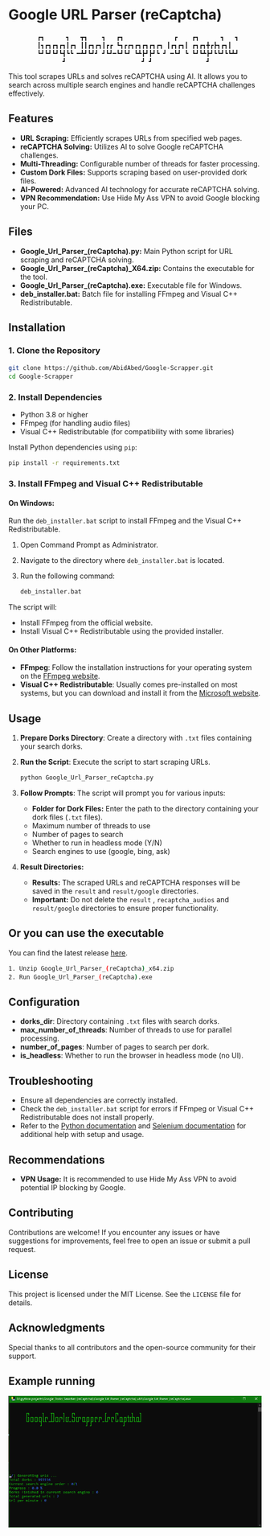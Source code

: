 # Google URL Parser (reCaptcha)
```
        ┏┓      ┓   ┳┓    ┓   ┏┓              ┏    ┏┓      ┓   ┓
        ┃┓┏┓┏┓┏┓┃┏┓ ┃┃┏┓┏┓┃┏┏ ┗┓┏┏┓┏┓┏┓┏┓┏┓ ┃┏┓┏┓┃ ┏┓┏┓╋┏┣┓┏┓┃
        ┗┛┗┛┗┛┗┫┗┗ ━┻┛┗┛┛ ┛┗┛━┗┛┗┛ ┗┻┣┛┣┛┗ ┛ ━┗┛ ┗ ┗┛┗┻┣┛┗┗┛┗┗┻┛
               ┛                     ┛ ┛               ┛
```

This tool scrapes URLs and solves reCAPTCHA using AI. It allows you to search across multiple search engines and handle reCAPTCHA challenges effectively. 

## Features

- **URL Scraping:** Efficiently scrapes URLs from specified web pages.
- **reCAPTCHA Solving:** Utilizes AI to solve Google reCAPTCHA challenges.
- **Multi-Threading:** Configurable number of threads for faster processing.
- **Custom Dork Files:** Supports scraping based on user-provided dork files.
- **AI-Powered:** Advanced AI technology for accurate reCAPTCHA solving.
- **VPN Recommendation:** Use Hide My Ass VPN to avoid Google blocking your PC.


## Files

- **Google_Url_Parser_(reCaptcha).py:** Main Python script for URL scraping and reCAPTCHA solving.
- **Google_Url_Parser_(reCaptcha)_X64.zip:** Contains the executable for the tool.
- **Google_Url_Parser_(reCaptcha).exe:** Executable file for Windows.
- **deb_installer.bat:** Batch file for installing FFmpeg and Visual C++ Redistributable.


## Installation

### 1. Clone the Repository

```bash
git clone https://github.com/AbidAbed/Google-Scrapper.git
cd Google-Scrapper
```

### 2. Install Dependencies

- Python 3.8 or higher
- FFmpeg (for handling audio files)
- Visual C++ Redistributable (for compatibility with some libraries)


Install Python dependencies using `pip`:

```bash
pip install -r requirements.txt
```

### 3. Install FFmpeg and Visual C++ Redistributable

#### On Windows:

Run the `deb_installer.bat` script to install FFmpeg and the Visual C++ Redistributable. 

1. Open Command Prompt as Administrator.
2. Navigate to the directory where `deb_installer.bat` is located.
3. Run the following command:

   ```bash
   deb_installer.bat
   ```

The script will:
- Install FFmpeg from the official website.
- Install Visual C++ Redistributable using the provided installer.

#### On Other Platforms:

- **FFmpeg**: Follow the installation instructions for your operating system on the [FFmpeg website](https://ffmpeg.org/download.html).
- **Visual C++ Redistributable**: Usually comes pre-installed on most systems, but you can download and install it from the [Microsoft website](https://support.microsoft.com/en-us/help/2977003/the-latest-supported-visual-c-downloads).

## Usage

1. **Prepare Dorks Directory**: Create a directory with `.txt` files containing your search dorks.

2. **Run the Script**: Execute the script to start scraping URLs.

   ```bash
   python Google_Url_Parser_reCaptcha.py
   ```

3. **Follow Prompts**: The script will prompt you for various inputs:
   - **Folder for Dork Files:** Enter the path to the directory containing your dork files (`.txt` files).
   - Maximum number of threads to use
   - Number of pages to search
   - Whether to run in headless mode (Y/N)
   - Search engines to use (google, bing, ask)


4. **Result Directories:**
   - **Results:** The scraped URLs and reCAPTCHA responses will be saved in the `result` and `result/google` directories.
   - **Important:** Do not delete the `result` , `recaptcha_audios` and `result/google` directories to ensure proper functionality.

## Or you can use the executable
You can find the latest release [here](https://github.com/AbidAbed/Google-Scrapper/releases/tag/v1.0.0).

   ```bash
   1. Unzip Google_Url_Parser_(reCaptcha)_x64.zip
   2. Run Google_Url_Parser_(reCaptcha).exe
   ```
## Configuration

- **dorks_dir**: Directory containing `.txt` files with search dorks.
- **max_number_of_threads**: Number of threads to use for parallel processing.
- **number_of_pages**: Number of pages to search per dork.
- **is_headless**: Whether to run the browser in headless mode (no UI).

## Troubleshooting

- Ensure all dependencies are correctly installed.
- Check the `deb_installer.bat` script for errors if FFmpeg or Visual C++ Redistributable does not install properly.
- Refer to the [Python documentation](https://docs.python.org/3/) and [Selenium documentation](https://www.selenium.dev/documentation/en/) for additional help with setup and usage.

   
## Recommendations

- **VPN Usage:** It is recommended to use Hide My Ass VPN to avoid potential IP blocking by Google.

## Contributing

Contributions are welcome! If you encounter any issues or have suggestions for improvements, feel free to open an issue or submit a pull request.


## License

This project is licensed under the MIT License. See the `LICENSE` file for details.

## Acknowledgments

Special thanks to all contributors and the open-source community for their support.

## Example running
<p align="center">
  <img src="./example.png" alt="Google Dorks Searcher Example" />
</p>
